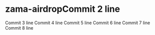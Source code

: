 # zama-airdropCommit 2 line
Commit 3 line
Commit 4 line
Commit 5 line
Commit 6 line
Commit 7 line
Commit 8 line
